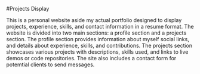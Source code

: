 #Projects Display

This is a personal website aside my actual portfolio designed to display projects, experience, skills, and contact information in a resume format. The website is divided into two main sections: a profile section and a projects section. The profile section provides information about myself social links, and details about experience, skills, and contributions. The projects section showcases various projects with descriptions, skills used, and links to live demos or code repositories. The site also includes a contact form for potemtial clients to send messages.
